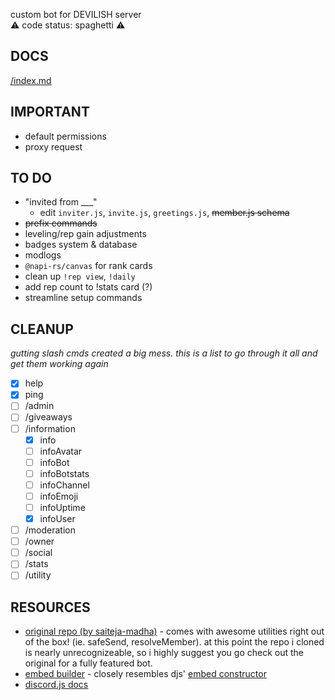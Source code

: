 custom bot for DEVILISH server  
⚠ code status: spaghetti ⚠

## DOCS

[/index.md](/docs/index.md)

## IMPORTANT

- default permissions
- proxy request

## TO DO

- "invited from \_\_\_"
  - edit `inviter.js`, `invite.js`, `greetings.js`, ~~member.js schema~~
- ~~prefix commands~~
- leveling/rep gain adjustments
- badges system & database
- modlogs
- `@napi-rs/canvas` for rank cards
- clean up `!rep view`, `!daily`
- add rep count to !stats card (?)
- streamline setup commands

## CLEANUP

_gutting slash cmds created a big mess. this is a list to go through it all and get them working again_

- [x] help
- [x] ping
- [ ] /admin
- [ ] /giveaways
- [ ] /information
  - [x] info
  - [ ] infoAvatar
  - [ ] infoBot
  - [ ] infoBotstats
  - [ ] infoChannel
  - [ ] infoEmoji
  - [ ] infoUptime
  - [x] infoUser
- [ ] /moderation
- [ ] /owner
- [ ] /social
- [ ] /stats
- [ ] /utility

## RESOURCES

- [original repo (by saiteja-madha)](https://github.com/saiteja-madha/discord-js-bot) - comes with awesome utilities right out of the box! (ie. safeSend, resolveMember). at this point the repo i cloned is nearly unrecognizeable, so i highly suggest you go check out the original for a fully featured bot.
- [embed builder](https://autocode.com/tools/discord/embed-builder) - closely resembles djs' [embed constructor](https://discordjs.guide/popular-topics/embeds.html#embed-preview)
- [discord.js docs](https://github.com/discordjs/guide)
